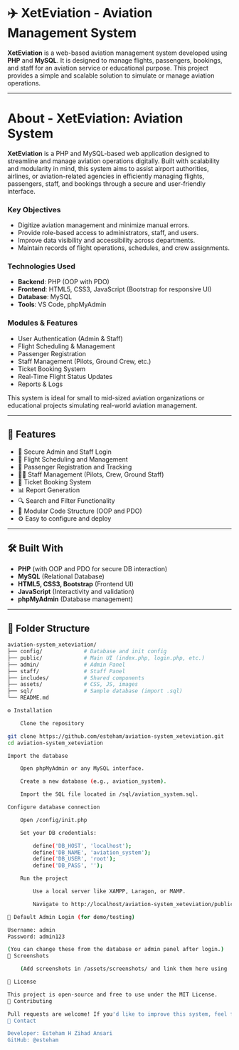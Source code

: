 # ✈️ XetEviation - Aviation Management System

**XetEviation** is a web-based aviation management system developed using **PHP** and **MySQL**. It is designed to manage flights, passengers, bookings, and staff for an aviation service or educational purpose. This project provides a simple and scalable solution to simulate or manage aviation operations.

---

# About - XetEviation: Aviation System

**XetEviation** is a PHP and MySQL-based web application designed to streamline and manage aviation operations digitally. Built with scalability and modularity in mind, this system aims to assist airport authorities, airlines, or aviation-related agencies in efficiently managing flights, passengers, staff, and bookings through a secure and user-friendly interface.

### Key Objectives

- Digitize aviation management and minimize manual errors.
- Provide role-based access to administrators, staff, and users.
- Improve data visibility and accessibility across departments.
- Maintain records of flight operations, schedules, and crew assignments.

### Technologies Used

- **Backend**: PHP (OOP with PDO)
- **Frontend**: HTML5, CSS3, JavaScript (Bootstrap for responsive UI)
- **Database**: MySQL
- **Tools**: VS Code, phpMyAdmin

### Modules & Features

- User Authentication (Admin & Staff)
- Flight Scheduling & Management
- Passenger Registration
- Staff Management (Pilots, Ground Crew, etc.)
- Ticket Booking System
- Real-Time Flight Status Updates
- Reports & Logs

This system is ideal for small to mid-sized aviation organizations or educational projects simulating real-world aviation management.

---


## 🚀 Features

- 🔐 Secure Admin and Staff Login
- 🛫 Flight Scheduling and Management
- 🧍 Passenger Registration and Tracking
- 🧑‍✈️ Staff Management (Pilots, Crew, Ground Staff)
- 🎫 Ticket Booking System
- 📊 Report Generation
- 🔍 Search and Filter Functionality
- 🧩 Modular Code Structure (OOP and PDO)
- ⚙️ Easy to configure and deploy

---

## 🛠️ Built With

- **PHP** (with OOP and PDO for secure DB interaction)
- **MySQL** (Relational Database)
- **HTML5, CSS3, Bootstrap** (Frontend UI)
- **JavaScript** (Interactivity and validation)
- **phpMyAdmin** (Database management)

---

## 📁 Folder Structure

```bash
aviation-system_xeteviation/
├── config/             # Database and init config
├── public/             # Main UI (index.php, login.php, etc.)
├── admin/              # Admin Panel
├── staff/              # Staff Panel
├── includes/           # Shared components
├── assets/             # CSS, JS, images
├── sql/                # Sample database (import .sql)
└── README.md

⚙️ Installation

    Clone the repository

git clone https://github.com/esteham/aviation-system_xeteviation.git
cd aviation-system_xeteviation

Import the database

    Open phpMyAdmin or any MySQL interface.

    Create a new database (e.g., aviation_system).

    Import the SQL file located in /sql/aviation_system.sql.

Configure database connection

    Open /config/init.php

    Set your DB credentials:

        define('DB_HOST', 'localhost');
        define('DB_NAME', 'aviation_system');
        define('DB_USER', 'root');
        define('DB_PASS', '');

    Run the project

        Use a local server like XAMPP, Laragon, or MAMP.

        Navigate to http://localhost/aviation-system_xeteviation/public/ in your browser.

🔐 Default Admin Login (for demo/testing)

Username: admin
Password: admin123

(You can change these from the database or admin panel after login.)
📸 Screenshots

    (Add screenshots in /assets/screenshots/ and link them here using ![screenshot](assets/screenshots/1.png))

📜 License

This project is open-source and free to use under the MIT License.
🤝 Contributing

Pull requests are welcome! If you'd like to improve this system, feel free to fork and submit changes.
📧 Contact

Developer: Esteham H Zihad Ansari
GitHub: @esteham